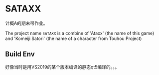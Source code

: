 # SATAXX

计概A的期末带作业。

The project name `SATAXX` is a combine of 'Ataxx' (the name of this game) and 'Komeiji Satori' (the name of a character from Touhou Project)

## Build Env

好像当时是用VS2019的某个版本编译的静态qt5编译的。。。